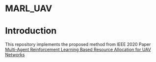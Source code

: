 # MARL_UAV

# Introduction
This repository implements the proposed method from IEEE 2020 Paper [Multi-Agent Reinforcement Learning Based
Resource Allocation for UAV Networks](https://ieeexplore.ieee.org/document/8807386)

